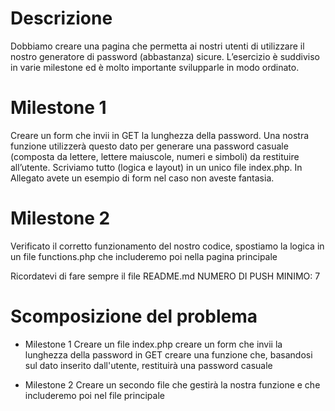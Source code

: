 # Descrizione

Dobbiamo creare una pagina che permetta ai nostri utenti di utilizzare il nostro generatore di password (abbastanza) sicure.
L’esercizio è suddiviso in varie milestone ed è molto importante svilupparle in modo ordinato.

# Milestone 1
Creare un form che invii in GET la lunghezza della password. Una nostra funzione utilizzerà questo dato per generare una password casuale (composta da lettere, lettere maiuscole, numeri e simboli) da restituire all’utente.
Scriviamo tutto (logica e layout) in un unico file index.php.
In Allegato avete un esempio di form nel caso non aveste fantasia.

# Milestone 2
Verificato il corretto funzionamento del nostro codice, spostiamo la logica in un file functions.php che includeremo poi nella pagina principale

Ricordatevi di fare sempre il file README.md
NUMERO DI PUSH MINIMO: 7

# Scomposizione del problema

- Milestone 1
Creare un file index.php
    creare un form che invii la lunghezza della password in GET
    creare una funzione che, basandosi sul dato inserito dall'utente, restituirà una password casuale

- Milestone 2
Creare un secondo file che gestirà la nostra funzione e che includeremo poi nel file principale  
